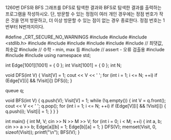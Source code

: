 1260번 DFS와 BFS
그래프를 DFS로 탐색한 결과와 BFS로 탐색한 결과를 출력하는 프로그램을 작성하시오. 
단, 방문할 수 있는 정점이 여러 개인 경우에는 정점 번호가 작은 것을 먼저 방문하고, 더 이상 방문할 수 있는 점이 없는 경우 종료한다. 정점 번호는 1번부터 N번까지이다.



#define _CRT_SECURE_NO_WARNINGS
#include <numeric>
#include <cstdio>
#include <stdlib.h>
#include <iostream>
#include <cstring>
#include <string>
#include <algorithm>
#include <vector>
#include <climits>   // 최댓값, 최솟값
#include <cmath>   // 수학 - min, max 등
#include <cassert>   // assert - 오류 검출용
#include <queue>
#include <stack>
#include <deque>
using namespace std;

int Edge[1001][1001] = { 0 };
int Visit[1001] = { 0 };
int N;

void DFS(int V) {
	Visit[V] = 1;
	cout << V << ' ';
	for (int i = 1; i <= N; ++i)
		if (Edge[V][i] && !Visit[i])
			DFS(i);
}

queue<int> q;

void BFS(int V) {
	q.push(V);
	Visit[V] = 1;
	while (!q.empty()) {
		int V = q.front();
		cout << V << ' ';
		q.pop();
		for (int i = 1; i <= N; ++i)
			if (Edge[V][i] && !Visit[i]) {
				q.push(i);
				Visit[i] = 1;
			}
	}
}

int main() {
	int M, V;
	cin >> N >> M >> V;
	for (int i = 0; i < M; ++i) {
		int a, b;
		cin >> a >> b;
		Edge[a][b] = 1;
		Edge[b][a] = 1;
	}
	DFS(V);
	memset(Visit, 0, sizeof(Visit));
	printf("\n");
	BFS(V);
}
